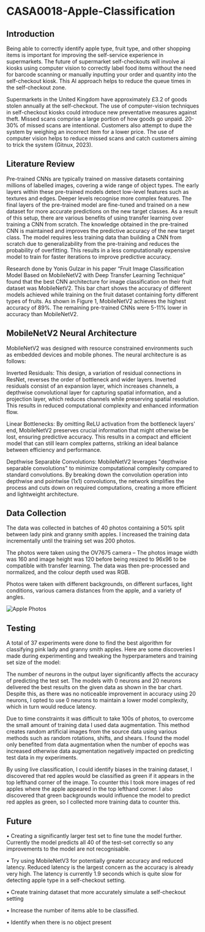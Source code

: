 # CASA0018-Apple-Classification

## Introduction
Being able to correctly identify apple type, fruit type, and other shopping items is important for improving the self-service experience in supermarkets. The future of supermarket self-checkouts will involve ai kiosks using computer vision to correctly label food items without the need for barcode scanning or manually inputting your order and quantity into the self-checkout kiosk. This AI approach helps to reduce the queue times in the self-checkout zone. 

Supermarkets in the United Kingdom have approximately £3.2 of goods stolen annually at the self-checkout. The use of computer-vision techniques in self-checkout kiosks could introduce new preventative measures against theft. Missed scans comprise a large portion of how goods go unpaid. 20-30% of missed scans are intentional. Customers also attempt to dupe the system by weighing an incorrect item for a lower price. The use of computer vision helps to reduce missed scans and catch customers aiming to trick the system (Gitnux, 2023).

## Literature Review
Pre-trained CNNs are typically trained on massive datasets containing millions of labelled images, covering a wide range of object types. The early layers within these pre-trained models detect low-level features such as textures and edges. Deeper levels recognise more complex features. The final layers of the pre-trained model are fine-tuned and trained on a new dataset for more accurate predictions on the new target classes. As a result of this setup, there are various benefits of using transfer learning over training a CNN from scratch. The knowledge obtained in the pre-trained CNN is maintained and improves the predictive accuracy of the new target class. The model requires less training data than building a CNN from scratch due to generalizability from the pre-training and reduces the probability of overfitting. This results in a less computationally expensive model to train for faster iterations to improve predictive accuracy. 

Research done by Yonis Gulzar in his paper “Fruit Image Classification Model Based on MobileNetV2 with Deep Transfer Learning Technique” found that the best CNN architecture for image classification on their fruit dataset was MobileNetV2. This bar chart shows the accuracy of different models achieved while training on the fruit dataset containing forty different types of fruits. As shown in Figure 1, MobileNetV2 achieves the highest accuracy of 89%. The remaining pre-trained CNNs were 5-11% lower in accuracy than MobileNetV2.


## MobileNetV2 Neural Architecture
MobileNetV2 was designed with resource constrained environments such as embedded devices and mobile phones. The neural architecture is as follows:

Inverted Residuals: This design, a variation of residual connections in ResNet, reverses the order of bottleneck and wider layers. Inverted residuals consist of an expansion layer, which increases channels, a depthwise convolutional layer for capturing spatial information, and a projection layer, which reduces channels while preserving spatial resolution. This results in reduced computational complexity and enhanced information flow.

Linear Bottlenecks: By omitting ReLU activation from the bottleneck layers' end, MobileNetV2 preserves crucial information that might otherwise be lost, ensuring predictive accuracy. This results in a compact and efficient model that can still learn complex patterns, striking an ideal balance between efficiency and performance.

Depthwise Separable Convolutions: MobileNetV2 leverages "depthwise separable convolutions" to minimize computational complexity compared to standard convolutions. By breaking down the convolution operation into depthwise and pointwise (1x1) convolutions, the network simplifies the process and cuts down on required computations, creating a more efficient and lightweight architecture.

## Data Collection
The data was collected in batches of 40 photos containing a 50% split between lady pink and granny smith apples. I increased the training data incrementally until the training set was 200 photos.
  
The photos were taken using the OV7675 camera – The photos image width was 160 and image height was 120 before being resized to 96x96 to be compatible with transfer learning. The data was then pre-processed and normalized, and the colour depth used was RGB.
  
Photos were taken with different backgrounds, on different surfaces, light conditions, various camera distances from the apple, and a variety of angles.

![Apple Photos](https://user-images.githubusercontent.com/73647889/232113757-94f8452e-5c73-4d7e-8f48-e0de8d2b6a75.PNG)

## Testing
A total of 37 experiments were done to find the best algorithm for classifying pink lady and granny smith apples. Here are some discoveries I made during experimenting and tweaking the hyperparameters and training set size of the model:
  
The number of neurons in the output layer significantly affects the accuracy of predicting the test set. The models with 0 neurons and 20 neurons delivered the best results on the given data as shown in the bar chart. Despite this, as there was no noticeable improvement in accuracy using 20 neurons, I opted to use 0 neurons to maintain a lower model complexity, which in turn would reduce latency.
  
Due to time constraints it was difficult to take 100s of photos, to overcome the small amount of training data I used data augmentation. This method creates random artificial images from the source data using various methods such as random rotations, shifts, and shears. I found the model only benefited from data augmentation when the number of epochs was increased otherwise data augmentation negatively impacted on predicting test data in my experiments. 

By using live classification, I could identify biases in the training dataset, I discovered that red apples would be classified as green if it appears in the top lefthand corner of the image. To counter this I took more images of red apples where the apple appeared in the top lefthand corner. I also discovered that green backgrounds would influence the model to predict red apples as green, so I collected more training data to counter this.

  
## Future
•	Creating a significantly larger test set to fine tune the model further. Currently the model predicts all 40 of the test-set correctly so any improvements to the model are not recognisable.

•	Try using MobileNetV3 for potentially greater accuracy and reduced latency. Reduced latency is the largest concern as the accuracy is already very high. The latency is currently 1.9 seconds which is quite slow for detecting apple type in a self-checkout setting.

•	Create training dataset that more accurately simulate a self-checkout setting

•	Increase the number of items able to be classified.

•	Identify when there is no object present

  

